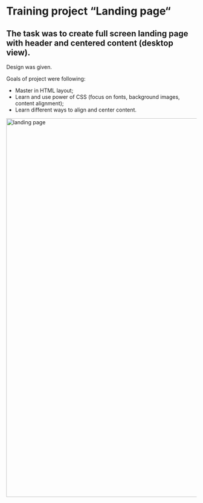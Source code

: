 # Training project “Landing page“
## The task was to create full screen landing page with header and centered content (desktop view).
Design was given.

Goals of project were following:
* Master in HTML layout;
* Learn and use power of CSS (focus on fonts, background images, content alignment);
* Learn different ways to align and center content.


<img width="1000" alt="landing page" src="https://user-images.githubusercontent.com/11509516/121400464-48c75b00-c960-11eb-86cf-f2bb7881bd72.png">
